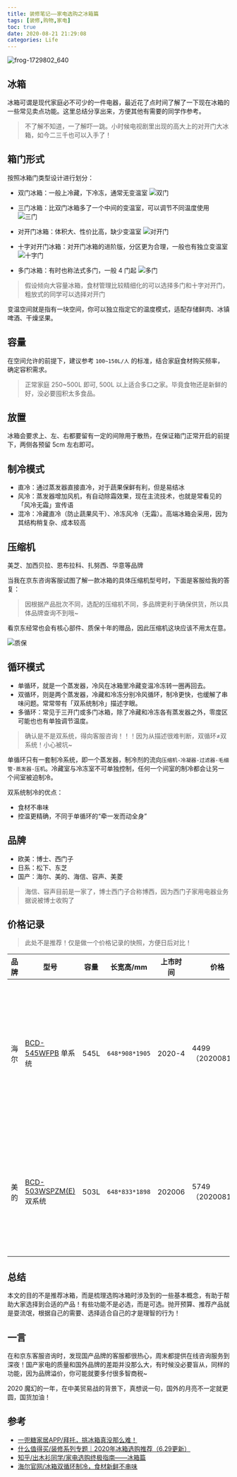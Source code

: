```yaml
---
title: 装修笔记——家电选购之冰箱篇
tags: [装修,购物,家电]
toc: true
date: 2020-08-21 21:29:08
categories: Life
---
```


![frog-1729802_640](https://gitee.com/michael_xiang/images/raw/master/uPic/frog-1729802_640.jpg)

## 冰箱

冰箱可谓是现代家庭必不可少的一件电器，最近花了点时间了解了一下现在冰箱的一些常见卖点功能。这里总结分享出来，方便其他有需要的同学作参考。

> 不了解不知道，一了解吓一跳。小时候电视剧里出现的高大上的对开门大冰箱，如今二三千也可以入手了！

<!-- more -->

## 箱门形式

按照冰箱门类型设计进行划分：
- 双门冰箱：一般上冷藏，下冷冻，通常无变温室
![双门](https://gitee.com/michael_xiang/images/raw/master/uPic/cF8LH7.png)

- 三门冰箱：比双门冰箱多了一个中间的变温室，可以调节不同温度使用
![三门](https://gitee.com/michael_xiang/images/raw/master/uPic/TGy1lp.png)

- 对开门冰箱：体积大、性价比高，缺少变温室
![对开门](https://gitee.com/michael_xiang/images/raw/master/uPic/AeGl35.png)

- 十字对开门冰箱：对开门冰箱的进阶版，分区更为合理，一般也有独立变温室
![十字门](https://gitee.com/michael_xiang/images/raw/master/uPic/msG1fr.png)

- 多门冰箱：有时也称法式多门，一般 4 门起
![多门](https://gitee.com/michael_xiang/images/raw/master/uPic/5MgKIb.png)

> 假设倾向大容量冰箱，食材管理比较精细化的可以选择多门和十字对开门，粗放式的同学可以选择对开门

变温空间就是指有一块空间，你可以独立指定它的温度模式，适配存储鲜肉、冰镇啤酒、干燥坚果。

## 容量

在空间允许的前提下，建议参考 `100~150L/人` 的标准，结合家庭食材购买频率，确定容积需求。

> 正常家庭 250~500L 即可, 500L 以上适合多口之家。毕竟食物还是新鲜的好，没必要囤积太多食品。

## 放置

冰箱会要求上、左、右都要留有一定的间隙用于散热，在保证箱门正常开启的前提下，两侧各预留 5cm 左右即可。

## 制冷模式

- 直冷：通过蒸发器直接直冷，对于蔬果保鲜有利，但是易结冰
- 风冷：蒸发器增加风机，有自动除霜效果，现在主流技术，也就是常看见的「风冷无霜」宣传语
- 混冷：冷藏直冷（防止蔬果风干）、冷冻风冷（无霜）。高端冰箱会采用，因为其结构稍复杂、成本较高

## 压缩机

美芝、加西贝拉、恩布拉科、扎努西、华意等品牌

当我在京东咨询客服试图了解一款冰箱的具体压缩机型号时，下面是客服给我的答复：

> 因根据产品批次不同，选配的压缩机不同，多品牌更利于确保供货，所以具体品牌查询不到哦~

看京东经常也会有核心部件、质保十年的赠品，因此压缩机这块应该不用太在意。

![质保](https://gitee.com/michael_xiang/images/raw/master/uPic/a2SKg6.png)

## 循环模式

- 单循环，就是一个蒸发器，冷风在冰箱里冷藏变温冷冻转一圈再回去。
- 双循环，则是两个蒸发器，冷藏和冷冻分别冷风循环，制冷更快，也缓解了串味问题。常常带有「双系统制冷」描述字眼。
- 多循环：常见于三开门或多门冰箱，除了冷藏和冷冻各有蒸发器之外，零度区可能也也有单独调节温度。

> 确认是不是双系统，得向客服咨询！！！因为从描述很难判断，双循环≠双系统！小心被坑~

单循环只有一套制冷系统，即一个蒸发器，制冷剂的流向`压缩机-冷凝器-过滤器-毛细管-蒸发器-压机`。冷藏室与冷冻室不可单独控制，任何一个间室的制冷都会让另一个间室被迫制冷。

双系统制冷的优点：
- 食材不串味
- 控温更精确，不同于单循环的“牵一发而动全身”

## 品牌

- 欧美：博士、西门子
- 日系：松下、东芝
- 国产：海尔、美的、海信、容声、美菱

> 海信、容声目前是一家了，博士西门子合称博西，因为西门子家用电器业务据说被博士收购了

## 价格记录

> 此处不是推荐！仅是做一个价格记录的快照，方便日后对比！

| 品牌 | 型号                                                         | 容量 | 长宽高/mm      | 上市时间 | 价格             | 好评度 | 质保                       | 能效（度/天） | 款式       | 特点                                              |
| ---- | ------------------------------------------------------------ | ---- | -------------- | -------- | ---------------- | ------ | -------------------------- | ---- | ---------- | ------------------------------------------------- |
| 海尔 | [BCD-545WFPB](https://item.jd.com/100012645766.html) 单系统     | 545L | `648*908*1905` | 2020-4   | 4499（20200816） | 99%    | 赠品赠送 10 年核心部件质保 | 1 级（0.93） | 十字对开门 | 变温箱（母婴模式、零度模式、珍品模式）、90°悬停门 |
| 美的 | [BCD-503WSPZM(E)](https://item.jd.com/100012751424.html) 双系统 | 503L | `648*833*1898` | 202006 | 5749（20200816） | 99% | 赠品赠送 10 年核心部件质保 | 1 级（0.89） | 十字对开门 | 母婴保鲜智能、不容易留指纹、果润保鲜 |

## 总结

本文的目的不是推荐冰箱，而是梳理选购冰箱时涉及到的一些基本概念，有助于帮助大家选择到合适的产品！有些功能不是必选，而是可选。抛开预算、推荐产品就是耍流氓，根据自己的需要、选择适合自己的才是理智的行为！

## 一言

在和京东客服咨询时，发现国产品牌的客服都很热心，周末都提供在线咨询服务到深夜！国产家电的质量和国外品牌的差距并没那么大，有时候没必要盲从，同样的功能，因为品牌溢价，你可能就要多付很多智商税~

2020 魔幻的一年，在中美贸易战的背景下，真想说一句，国外的月亮不一定就更圆，国货加油！

## 参考

- [一兜糖家居APP/拜托，挑冰箱真没那么难！](https://mp.weixin.qq.com/s/o6QqwYP-BnrRGWDq1c4Txg)
- [什么值得买/装修系列专题｜2020年冰箱选购推荐（6.29更新）](https://post.smzdm.com/p/a078pm9r/p2/#comments)
- [知乎/出木衫同学/家电选购终极指南——冰箱篇](https://zhuanlan.zhihu.com/p/28035403)
- [海尔官网/冰箱双循环制冷，食材新鲜不串味](https://www.haier.com/guang/guide/20181219_126271.shtml)